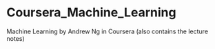 # Coursera_Machine_Learning
Machine Learning by Andrew Ng in Coursera (also contains the lecture notes)
